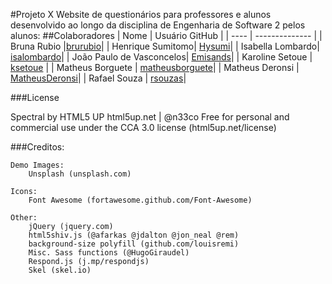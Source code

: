 ﻿#Projeto X
Website de questionários para professores e alunos desenvolvido ao longo da disciplina de Engenharia de Software 2 
pelos alunos:
##Colaboradores
| Nome | Usuário GitHub |
| ---- | -------------- |
| Bruna Rubio |[brurubio](https://github.com/brurubio)|
| Henrique Sumitomo| [Hysumi](https://github.com/Hysumi)|
| Isabella Lombardo| [isalombardo](https://github.com/isalombardo)|
| João Paulo de Vasconcelos| [Emisands](https://github.com/Emisands)|
| Karoline Setoue | [ksetoue](https://github.com/ksetoue) |
| Matheus Borguete | [matheusborguete](https://github.com/matheusborguete)|
| Matheus Deronsi | [MatheusDeronsi](https://github.com/MatheusDeronsi)|
| Rafael Souza | [rsouzas](https://github.com/rsouzas)|

###License 

Spectral by HTML5 UP
html5up.net | @n33co
Free for personal and commercial use under the CCA 3.0 license (html5up.net/license)

###Creditos:

	Demo Images:
		Unsplash (unsplash.com)

	Icons:
		Font Awesome (fortawesome.github.com/Font-Awesome)

	Other:
		jQuery (jquery.com)
		html5shiv.js (@afarkas @jdalton @jon_neal @rem)
		background-size polyfill (github.com/louisremi)
		Misc. Sass functions (@HugoGiraudel)
		Respond.js (j.mp/respondjs)
		Skel (skel.io)
